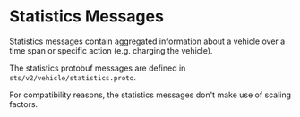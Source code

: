 # Statistics Messages

Statistics messages contain aggregated information about a vehicle over a time span or specific
action (e.g. charging the vehicle).

The statistics protobuf messages are defined in `sts/v2/vehicle/statistics.proto`.

For compatibility reasons, the statistics messages don't make use of scaling factors.
